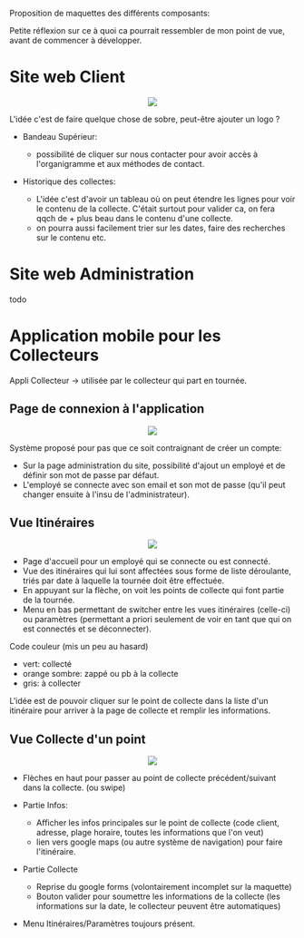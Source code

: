 Proposition de maquettes des différents composants:

Petite réflexion sur ce à quoi ca pourrait ressembler de mon point de vue, avant de commencer à développer. 

# Site web Client

<p align="center">
  <img src="img/maquetteClient.png">
</p>

L'idée c'est de faire quelque chose de sobre, peut-être ajouter un logo ? 

- Bandeau Supérieur:
    - possibilité de cliquer sur nous contacter pour avoir accès à l'organigramme et aux méthodes de contact. 

- Historique des collectes: 

    - L'idée c'est d'avoir un tableau où on peut étendre les lignes pour voir le contenu de la collecte. C'était surtout pour valider ca, on fera qqch de + plus beau dans le contenu d'une collecte. 
    - on pourra aussi facilement trier sur les dates, faire des recherches sur le contenu etc. 

# Site web Administration

todo

# Application mobile pour les Collecteurs

Appli Collecteur -> utilisée par le collecteur qui part en tournée. 

## Page de connexion à l'application

<p align="center">
  <img src="img/maquetteAppliConnexion.png">
</p>


Système proposé pour pas que ce soit contraignant de créer un compte: 

- Sur la page administration du site, possibilité d'ajout un employé et de définir son mot de passe par défaut. 
- L'employé se connecte avec son email et son mot de passe (qu'il peut changer ensuite à l'insu de l'administrateur). 

## Vue Itinéraires

<p align="center">
  <img src="img/maquetteAppliItineraires.png">
</p>

- Page d'accueil pour un employé qui se connecte ou est connecté.
- Vue des itinéraires qui lui sont affectées sous forme de liste déroulante, triés par date à laquelle la tournée doit être effectuée. 
- En appuyant sur la flèche, on voit les points de collecte qui font partie de la tournée. 
- Menu en bas permettant de switcher entre les vues itinéraires (celle-ci) ou paramètres (permettant a priori seulement de voir en tant que qui on est connectés et se déconnecter). 

Code couleur (mis un peu au hasard) 
- vert: collecté
- orange sombre: zappé ou pb à la collecte  
- gris: à collecter

L'idée est de pouvoir cliquer sur le point de collecte dans la liste d'un itinéraire pour arriver à la page de collecte et remplir les informations.

## Vue Collecte d'un point

<p align="center">
  <img src="img/maquetteAppliCollecte.png">
</p>

- Flèches en haut pour passer au point de collecte précédent/suivant dans la collecte. (ou swipe)

- Partie Infos:

    - Afficher les infos principales sur le point de collecte (code client, adresse, plage horaire, toutes les informations que l'on veut) 
    - lien vers google maps (ou autre système de navigation) pour faire l'itinéraire. 

- Partie Collecte

    - Reprise du google forms (volontairement incomplet sur la maquette) 
    - Bouton valider pour soumettre les informations de la collecte (les informations sur la date, le collecteur peuvent être automatiques)

- Menu Itinéraires/Paramètres toujours présent.  

